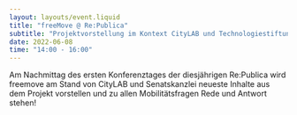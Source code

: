 ```yaml
---
layout: layouts/event.liquid
title: "freeMove @ Re:Publica"
subtitle: "Projektvorstellung im Kontext CityLAB und Technologiestiftung Berlin"
date: 2022-06-08
time: "14:00 - 16:00"
---
```


Am Nachmittag des ersten Konferenztages der diesjährigen Re:Publica wird freemove am Stand von CityLAB und Senatskanzlei neueste Inhalte aus dem Projekt vorstellen und zu allen Mobilitätsfragen Rede und Antwort stehen!
